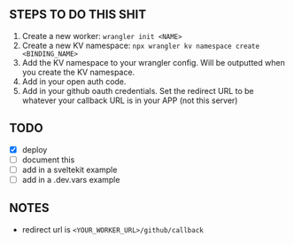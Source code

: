 ## STEPS TO DO THIS SHIT

1. Create a new worker: `wrangler init <NAME>`
2. Create a new KV namespace: `npx wrangler kv namespace create <BINDING_NAME>`
3. Add the KV namespace to your wrangler config. Will be outputted when you create the KV namespace.
4. Add in your open auth code.
5. Add in your github oauth credentials. Set the redirect URL to be whatever your callback URL is in your APP (not this server)

## TODO

- [x] deploy
- [ ] document this
- [ ] add in a sveltekit example
- [ ] add in a .dev.vars example

## NOTES

- redirect url is `<YOUR_WORKER_URL>/github/callback`
